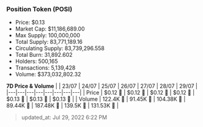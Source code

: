 
  ### Position Token (POSI)
  - Price: $0.13
  - Market Cap: $11,186,689.00
  - Max Supply: 100,000,000
  - Total Supply: 83,771,189.16
  - Circulating Supply: 83,739,296.558
  - Total Burn: 31,892.602
  - Holders: 500,165
  - Transactions: 5,139,428
  - Volume: $373,032,802.32

  **7D Price & Volume**
  | | 23&#x2F;07 | 24&#x2F;07 | 25&#x2F;07 | 26&#x2F;07 | 27&#x2F;07 | 28&#x2F;07 | 29&#x2F;07 |
  |---|---|---|---|---|---|---|---|
  | Price | $0.12 🚀 | $0.12 🚀 | $0.12 🔻 | $0.12 🔻 | $0.13 🚀 | $0.13 🚀 | $0.13 🚀 |
  | Volume | 122.4K 🚀 | 91.45K 🔻 | 104.38K 🚀 | 89.44K 🔻 | 187.48K 🚀 | 139.5K 🔻 | 131.53K 🔻 |

  > updated_at: Jul 29, 2022 6:22 PM
